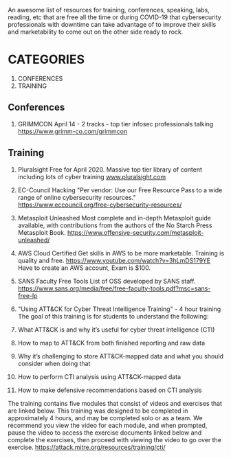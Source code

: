 An awesome list of resources for training, conferences, speaking, labs, reading, etc that are free all the time or during COVID-19 that cybersecurity professionals with downtime can take advantage of to improve their skills and marketability to come out on the other side ready to rock.

# CATEGORIES
  1. CONFERENCES
  2. TRAINING
## Conferences
1.	GRIMMCON	April 14 - 2 tracks - top tier infosec professionals talking	https://www.grimm-co.com/grimmcon
## Training
1.	Pluralsight	Free for April 2020. Massive top tier library of content including lots of cyber training	www.pluralsight.com
2.	EC-Council Hacking 	"Per vendor: Use our Free Resource Pass to a wide range of
online cybersecurity resources."	https://www.eccouncil.org/free-cybersecurity-resources/
3.	Metasploit Unleashed	Most complete and in-depth Metasploit guide available, with contributions from the authors of the No Starch Press Metasploit Book. 	https://www.offensive-security.com/metasploit-unleashed/
4.	AWS Cloud Certified	Get skills in AWS to be more marketable. Training is quality and free.	https://www.youtube.com/watch?v=3hLmDS179YE Have to create an AWS account, Exam is $100.
5.	SANS Faculty Free Tools	List of OSS developed by SANS staff.	https://www.sans.org/media/free/free-faculty-tools.pdf?msc=sans-free-lp
6. "Using ATT&CK for Cyber Threat Intelligence Training" - 4 hour training The goal of this training is for students to understand the following:

  1. What ATT&CK is and why it’s useful for cyber threat intelligence (CTI)
  2. How to map to ATT&CK from both finished reporting and raw data
  3. Why it’s challenging to store ATT&CK-mapped data and what you should consider when doing that
  4. How to perform CTI analysis using ATT&CK-mapped data
  5. How to make defensive recommendations based on CTI analysis

The training contains five modules that consist of videos and exercises that are linked below. This training was designed to be completed in approximately 4 hours, and may be completed solo or as a team. We recommend you view the video for each module, and when prompted, pause the video to access the exercise documents linked below and complete the exercises, then proceed with viewing the video to go over the exercise. https://attack.mitre.org/resources/training/cti/

